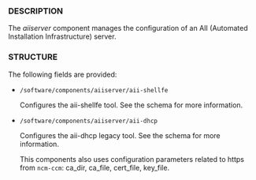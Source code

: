 ### DESCRIPTION

The _aiiserver_ component manages the configuration of an AII
(Automated Installation Infrastructure) server.

### STRUCTURE

The following fields are provided:

- `/software/components/aiiserver/aii-shellfe`

    Configures the aii-shellfe tool. See the schema for more information.

- `/software/components/aiiserver/aii-dhcp`

    Configures the aii-dhcp legacy tool. See the schema for more information.

    This components also uses configuration parameters related to https from `ncm-ccm`: ca\_dir, ca\_file, cert\_file, key\_file.
